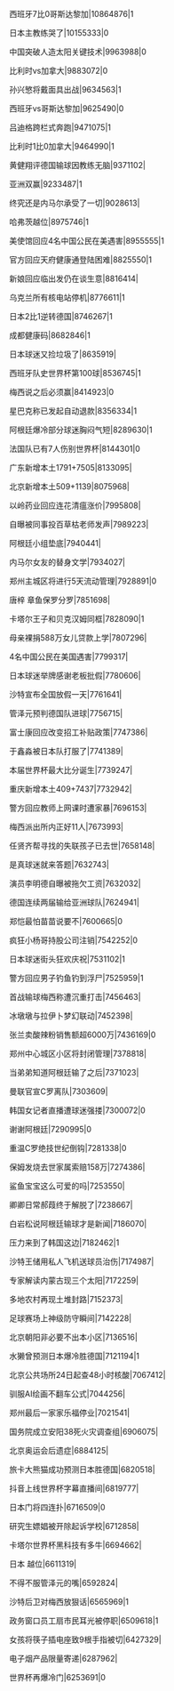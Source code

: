西班牙7比0哥斯达黎加|10864876|1

日本主教练哭了|10155333|0

中国突破人造太阳关键技术|9963988|0

比利时vs加拿大|9883072|0

孙兴慜将戴面具出战|9634563|1

西班牙vs哥斯达黎加|9625490|0

吕迪格跨栏式奔跑|9471075|1

比利时1比0加拿大|9464990|1

黄健翔评德国输球因教练无脑|9371102|

亚洲双赢|9233487|1

终究还是内马尔承受了一切|9028613|

哈弗茨越位|8975746|1

美使馆回应4名中国公民在美遇害|8955555|1

官方回应天府健康通登陆困难|8825550|1

新娘回应临出发仍在谈生意|8816414|

乌克兰所有核电站停机|8776611|1

日本2比1逆转德国|8746267|1

成都健康码|8682846|1

日本球迷又捡垃圾了|8635919|

西班牙队史世界杯第100球|8536745|1

梅西说之后必须赢|8414923|0

星巴克称已发起自动退款|8356334|1

阿根廷爆冷部分球迷胸闷气短|8289630|1

法国队已有7人伤别世界杯|8144301|0

广东新增本土1791+7505|8133095|

北京新增本土509+1139|8075968|

以岭药业回应连花清瘟涨价|7995808|

自曝被同事投百草枯老师发声|7989223|

阿根廷小组垫底|7940441|

内马尔女友的替身文学|7934027|

郑州主城区将进行5天流动管理|7928891|0

唐梓 章鱼保罗分罗|7851698|

卡塔尔王子和贝克汉姆同框|7828090|1

母亲裸捐588万女儿贷款上学|7807296|

4名中国公民在美国遇害|7799317|

日本球迷举牌感谢老板批假|7780606|

沙特宣布全国放假一天|7761641|

管泽元预判德国队进球|7756715|

富士康回应改变招工补贴政策|7747386|

于鑫淼被日本队打服了|7741389|

本届世界杯最大比分诞生|7739247|

重庆新增本土409+7437|7732942|

警方回应教师上网课时遭家暴|7696153|

梅西派出所内正好11人|7673993|

任贤齐帮寻找的失联孩子已去世|7658148|

是真球迷就来答题|7632743|

演员李明德自曝被拖欠工资|7632032|

德国连续两届输给亚洲球队|7624941|

郑恺最怕苗苗说要不|7600665|0

疯狂小杨哥持股公司注销|7542252|0

日本球迷街头狂欢庆祝|7531102|1

警方回应男子钓鱼钓到浮尸|7525959|1

首战输球梅西称遭沉重打击|7456463|

冰墩墩与拉伊卜梦幻联动|7452398|

张兰卖酸辣粉销售额超6000万|7436169|0

郑州中心城区小区将封闭管理|7378818|

当弟弟知道阿根廷输了之后|7371023|

曼联官宣C罗离队|7303609|

韩国女记者直播遭球迷强搂|7300072|0

谢谢阿根廷|7290995|0

重温C罗绝技世纪倒钩|7281338|0

保姆发烧去世家属索赔158万|7274386|

鲨鱼宝宝这么可爱的吗|7253550|

卿卿日常郝葭终于解脱了|7238667|

白岩松说阿根廷输球才是新闻|7186070|

压力来到了韩国这边|7182462|1

沙特王储用私人飞机送球员治伤|7174987|

专家解读内蒙古现三个太阳|7172259|

多地农村再现土堆封路|7152373|

足球赛场上神级防守瞬间|7142228|

北京朝阳非必要不出本小区|7136516|

水獭曾预测日本爆冷胜德国|7121194|1

北京公共场所24日起查48小时核酸|7067412|

驯服AI绘画不翻车公式|7044256|

郑州最后一家家乐福停业|7021541|

国务院成立安阳38死火灾调查组|6906075|

北京奥运会后遗症|6884125|

旅卡大熊猫成功预测日本胜德国|6820518|

抖音上线世界杯字幕直播间|6819777|

日本门将四连扑|6716509|0

研究生嫖娼被开除起诉学校|6712858|

卡塔尔世界杯黑科技有多牛|6694662|

日本 越位|6611319|

不得不服管泽元的嘴|6592824|

沙特后卫对梅西放狠话|6565969|1

政务窗口员工扇市民耳光被停职|6509618|1

女孩将筷子插电座致9根手指被切|6427329|

电子烟产品限量寄递|6287962|

世界杯再爆冷门|6253691|0

